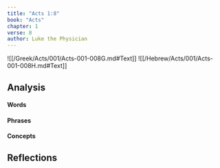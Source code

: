 ```yaml
---
title: "Acts 1:8"
book: "Acts"
chapter: 1
verse: 8
author: Luke the Physician
---
```

![[/Greek/Acts/001/Acts-001-008G.md#Text]]
![[/Hebrew/Acts/001/Acts-001-008H.md#Text]]

## Analysis

#### Words

#### Phrases

#### Concepts

## Reflections
